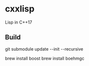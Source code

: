 # cxxlisp

Lisp in C++17

## Build

git submodule update --init --recursive

brew install boost
brew install boehmgc

